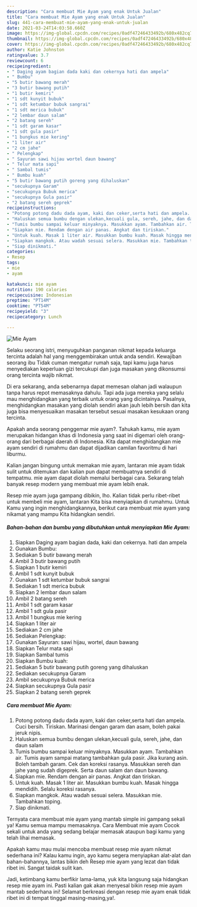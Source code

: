 ```yaml
---
description: "Cara membuat Mie Ayam yang enak Untuk Jualan"
title: "Cara membuat Mie Ayam yang enak Untuk Jualan"
slug: 441-cara-membuat-mie-ayam-yang-enak-untuk-jualan
date: 2021-03-24T14:03:58.660Z
image: https://img-global.cpcdn.com/recipes/0adf47246433492b/680x482cq70/mie-ayam-foto-resep-utama.jpg
thumbnail: https://img-global.cpcdn.com/recipes/0adf47246433492b/680x482cq70/mie-ayam-foto-resep-utama.jpg
cover: https://img-global.cpcdn.com/recipes/0adf47246433492b/680x482cq70/mie-ayam-foto-resep-utama.jpg
author: Katie Johnston
ratingvalue: 3.7
reviewcount: 6
recipeingredient:
- " Daging ayam bagian dada kaki dan cekernya hati dan ampela"
- " Bumbu"
- "5 butir bawang merah"
- "3 butir bawang putih"
- "1 butir kemiri"
- "1 sdt kunyit bubuk"
- "1 sdt ketumbar bubuk sangrai"
- "1 sdt merica bubuk"
- "2 lembar daun salam"
- "2 batang sereh"
- "1 sdt garam kasar"
- "1 sdt gula pasir"
- "1 bungkus mie kering"
- "1 liter air"
- "2 cm jahe"
- " Pelengkap"
- " Sayuran sawi hijau wortel daun bawang"
- " Telur mata sapi"
- " Sambal tumis"
- " Bumbu kuah"
- "5 butir bawang putih goreng yang dihaluskan"
- "secukupnya Garam"
- "secukupnya Bubuk merica"
- "secukupnya Gula pasir"
- "2 batang sereh geprek"
recipeinstructions:
- "Potong potong dadu dada ayam, kaki dan ceker,serta hati dan ampela. Cuci bersih. Tiriskan. Marinasi dengan garam dan asam, boleh pakai jeruk nipis."
- "Haluskan semua bumbu dengan ulekan,kecuali gula, sereh, jahe, dan daun salam"
- "Tumis bumbu sampai keluar minyaknya. Masukkan ayam. Tambahkan air. Tumis ayam sampai matang tambahkan gula pasir. Jika kurang asin. Boleh tambah garam. Cek dan koreksi rasanya. Masukkan sereh dan jahe yang sudah digeprek. Serta daun salam dan daun bawang."
- "Siapkan mie. Rendam dengan air panas. Angkat dan tiriskan."
- "Untuk kuah. Masak 1 liter air. Masukkan bumbu kuah. Masak hingga mendidih. Selalu koreksi rasanya."
- "Siapkan mangkok. Atau wadah sesuai selera. Masukkan mie. Tambahkan toping."
- "Siap dinikmati."
categories:
- Resep
tags:
- mie
- ayam

katakunci: mie ayam 
nutrition: 190 calories
recipecuisine: Indonesian
preptime: "PT14M"
cooktime: "PT54M"
recipeyield: "3"
recipecategory: Lunch

---
```



![Mie Ayam](https://img-global.cpcdn.com/recipes/0adf47246433492b/680x482cq70/mie-ayam-foto-resep-utama.jpg)

Selaku seorang istri, menyuguhkan panganan nikmat kepada keluarga tercinta adalah hal yang menggembirakan untuk anda sendiri. Kewajiban seorang ibu Tidak cuman mengatur rumah saja, tapi kamu juga harus menyediakan keperluan gizi tercukupi dan juga masakan yang dikonsumsi orang tercinta wajib nikmat.

Di era  sekarang, anda sebenarnya dapat memesan olahan jadi walaupun tanpa harus repot memasaknya dahulu. Tapi ada juga mereka yang selalu mau menghidangkan yang terbaik untuk orang yang dicintainya. Pasalnya, menghidangkan masakan yang diolah sendiri akan jauh lebih bersih dan kita juga bisa menyesuaikan masakan tersebut sesuai masakan kesukaan orang tercinta. 



Apakah anda seorang penggemar mie ayam?. Tahukah kamu, mie ayam merupakan hidangan khas di Indonesia yang saat ini digemari oleh orang-orang dari berbagai daerah di Indonesia. Kita dapat menghidangkan mie ayam sendiri di rumahmu dan dapat dijadikan camilan favoritmu di hari liburmu.

Kalian jangan bingung untuk memakan mie ayam, lantaran mie ayam tidak sulit untuk ditemukan dan kalian pun dapat membuatnya sendiri di tempatmu. mie ayam dapat diolah memalui berbagai cara. Sekarang telah banyak resep modern yang membuat mie ayam lebih enak.

Resep mie ayam juga gampang dibikin, lho. Kalian tidak perlu ribet-ribet untuk membeli mie ayam, lantaran Kita bisa menyiapkan di rumahmu. Untuk Kamu yang ingin menghidangkannya, berikut cara membuat mie ayam yang nikamat yang mampu Kita hidangkan sendiri.

<!--inarticleads1-->

##### Bahan-bahan dan bumbu yang dibutuhkan untuk menyiapkan Mie Ayam:

1. Siapkan  Daging ayam bagian dada, kaki dan cekernya. hati dan ampela
1. Gunakan  Bumbu:
1. Sediakan 5 butir bawang merah
1. Ambil 3 butir bawang putih
1. Siapkan 1 butir kemiri
1. Ambil 1 sdt kunyit bubuk
1. Gunakan 1 sdt ketumbar bubuk sangrai
1. Sediakan 1 sdt merica bubuk
1. Siapkan 2 lembar daun salam
1. Ambil 2 batang sereh
1. Ambil 1 sdt garam kasar
1. Ambil 1 sdt gula pasir
1. Ambil 1 bungkus mie kering
1. Siapkan 1 liter air
1. Sediakan 2 cm jahe
1. Sediakan  Pelengkap:
1. Gunakan  Sayuran: sawi hijau, wortel, daun bawang
1. Siapkan  Telur mata sapi
1. Siapkan  Sambal tumis
1. Siapkan  Bumbu kuah:
1. Sediakan 5 butir bawang putih goreng yang dihaluskan
1. Sediakan secukupnya Garam
1. Ambil secukupnya Bubuk merica
1. Siapkan secukupnya Gula pasir
1. Siapkan 2 batang sereh geprek




<!--inarticleads2-->

##### Cara membuat Mie Ayam:

1. Potong potong dadu dada ayam, kaki dan ceker,serta hati dan ampela. Cuci bersih. Tiriskan. Marinasi dengan garam dan asam, boleh pakai jeruk nipis.
1. Haluskan semua bumbu dengan ulekan,kecuali gula, sereh, jahe, dan daun salam
1. Tumis bumbu sampai keluar minyaknya. Masukkan ayam. Tambahkan air. Tumis ayam sampai matang tambahkan gula pasir. Jika kurang asin. Boleh tambah garam. Cek dan koreksi rasanya. Masukkan sereh dan jahe yang sudah digeprek. Serta daun salam dan daun bawang.
1. Siapkan mie. Rendam dengan air panas. Angkat dan tiriskan.
1. Untuk kuah. Masak 1 liter air. Masukkan bumbu kuah. Masak hingga mendidih. Selalu koreksi rasanya.
1. Siapkan mangkok. Atau wadah sesuai selera. Masukkan mie. Tambahkan toping.
1. Siap dinikmati.




Ternyata cara membuat mie ayam yang mantab simple ini gampang sekali ya! Kamu semua mampu memasaknya. Cara Membuat mie ayam Cocok sekali untuk anda yang sedang belajar memasak ataupun bagi kamu yang telah lihai memasak.

Apakah kamu mau mulai mencoba membuat resep mie ayam nikmat sederhana ini? Kalau kamu ingin, ayo kamu segera menyiapkan alat-alat dan bahan-bahannya, lantas bikin deh Resep mie ayam yang lezat dan tidak ribet ini. Sangat taidak sulit kan. 

Jadi, ketimbang kamu berfikir lama-lama, yuk kita langsung saja hidangkan resep mie ayam ini. Pasti kalian gak akan menyesal bikin resep mie ayam mantab sederhana ini! Selamat berkreasi dengan resep mie ayam enak tidak ribet ini di tempat tinggal masing-masing,ya!.

